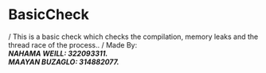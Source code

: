 # BasicCheck
/
This is a basic check which checks the compilation, memory leaks and the thread race of the process..
/
Made By: \
***NAHAMA WEILL: 322093311.*** \
***MAAYAN BUZAGLO: 314882077.***
